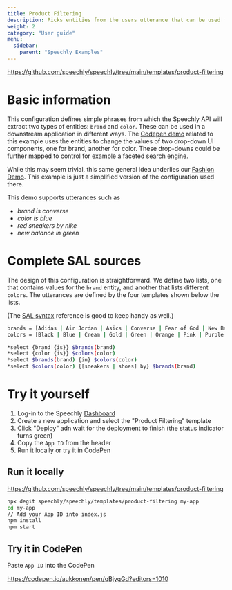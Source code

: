```yaml
---
title: Product Filtering
description: Picks entities from the users utterance that can be used for example to adjust search filters.
weight: 2
category: "User guide"
menu:
  sidebar:
    parent: "Speechly Examples"
---
```



https://github.com/speechly/speechly/tree/main/templates/product-filtering

# Basic information

This configuration defines simple phrases from which the Speechly API will extract two types of entities: `brand` and `color`. These can be used in a downstream application in different ways. The [Codepen demo](#try-it-yourself) related to this example uses the entities to change the values of two drop-down UI components, one for brand, another for color. These drop-downs could be further mapped to control for example a faceted search engine.

While this may seem trivial, this same general idea underlies our [Fashion Demo](https://fashion.speechly.com). This example is just a simplified version of the configuration used there.

This demo supports utterances such as

- *brand is converse*
- *color is blue*
- *red sneakers by nike*
- *new balance in green*

# Complete SAL sources

The design of this configuration is straightforward. We define two lists, one that contains values for the `brand` entity, and another that lists different `color`s. The utterances are defined by the four templates shown below the lists.

(The [SAL syntax](/slu-examples/cheat-sheet/) reference is good to keep handy as well.)

```bash
brands = [Adidas | Air Jordan | Asics | Converse | Fear of God | New Balance | Nike | Off White | Puma | Reebok | Vans | Yeezy]
colors = [Black | Blue | Cream | Gold | Green | Orange | Pink | Purple | Red | Silver | Tan | Teal | White | Yellow]

*select {brand {is}} $brands(brand)
*select {color {is}} $colors(color)
*select $brands(brand) {in} $colors(color)
*select $colors(color) {[sneakers | shoes] by} $brands(brand)
```

# Try it yourself

1. Log-in to the Speechly [Dashboard](https://api.speechly.com/dashboard)
1. Create a new application and select the "Product Filtering" template
1. Click "Deploy" adn wait for the deployment to finish (the status indicator turns green)
1. Copy the `App ID` from the header
1. Run it locally or try it in CodePen

## Run it locally

https://github.com/speechly/speechly/tree/main/templates/product-filtering

```bash
npx degit speechly/speechly/templates/product-filtering my-app
cd my-app
// Add your App ID into index.js
npm install
npm start
```

## Try it in CodePen

Paste `App ID` into the CodePen

https://codepen.io/aukkonen/pen/qBjygGd?editors=1010